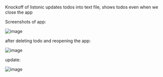 Knockoff of listonic 
updates todos into text file, shows todos even when we close the app

Screenshots of app:


![image](https://github.com/CornyGrzesiek/ToDos/assets/128638079/cbbe92f7-52e2-4edc-bd7f-012f41545950)


after deleting todo and reopening the app:

![image](https://github.com/CornyGrzesiek/ToDos/assets/128638079/aae715c0-d495-4747-a31a-9e45dd366e1e)

update:

![image](https://github.com/CornyGrzesiek/ToDos/assets/128638079/d3496014-5cd0-4870-bdfa-9cb2c830a6f2)
